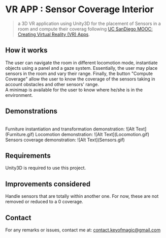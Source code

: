 # VR APP : Sensor Coverage Interior
> a 3D VR application using Unity3D for the placement of Sensors in a room and compute their coverag following [UC SanDiego MOOC: Creating Virtual Reality (VR) Apps](https://www.edx.org/course/creating-virtual-reality-vr-apps-2).

## How it works
The user can navigate the room in different locomotion mode, instantiate objects using a panel and a gaze system. Essentially, the user may place sensors in the room and vary their range. Finally, the button "Compute Coverage" allow the user to know the coverage of the sensors taking in account obstacles and other sensors' range. <br/>
A minimap is available for the user to know where he/she is in the environment.

## Demonstrations
<br/>
Furniture instantiation and transformation demonstration:
![Alt Text](Furniture.gif)
Locomotion demonstration:
![Alt Text](Locomotion.gif)
Sensors coverage demonstration:
![Alt Text](Sensors.gif)
<br/>

## Requirements
Unity3D is required to use this project.

## Improvements considered
Handle sensors that are totally within another one. For now, these are not removed or reduced to a 0 coverage.

## Contact
For any remarks or issues, contact me at: <contact.keyofmagic@gmail.com>
